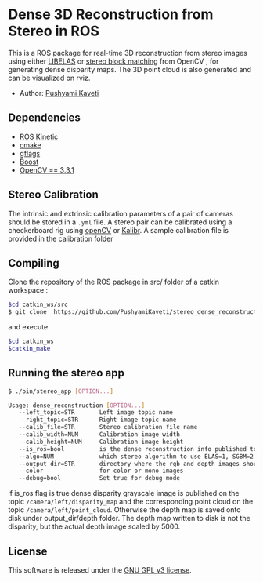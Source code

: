 # Dense 3D Reconstruction from Stereo in ROS


This is a ROS package for real-time 3D reconstruction from stereo images using either [LIBELAS](http://www.cvlibs.net/software/libelas/) 
or [stereo block matching](https://docs.opencv.org/3.4/d9/dba/classcv_1_1StereoBM.html) from OpenCV , for generating dense disparity maps. The 3D point cloud is also generated and can be visualized on rviz.

- Author: [Pushyami Kaveti](http://pushyamikaveti.github.io/)

## Dependencies

- [ROS Kinetic](http://wiki.ros.org/kinetic/Installation/Ubuntu)
- [cmake](http://www.cmake.org/cmake/resources/software.html)
- [gflags](https://github.com/gflags/gflags)
- [Boost](http://www.boost.org/)
- [OpenCV == 3.3.1 ](https://github.com/opencv/opencv) 

## Stereo Calibration

The intrinsic and extrinsic calibration parameters of a pair of cameras should be stored in a `.yml` file. A stereo pair can be calibrated
using a checkerboard rig using [openCV](https://docs.opencv.org/2.4/modules/calib3d/doc/camera_calibration_and_3d_reconstruction.html) or 
[Kalibr](https://github.com/ethz-asl/kalibr). A sample calibration file is provided in the calibration folder

## Compiling

Clone the repository of the ROS package in src/ folder of a catkin workspace :

```bash
$cd catkin_ws/src
$ git clone  https://github.com/PushyamiKaveti/stereo_dense_reconstruction.git
```

and execute 
```bash
$cd catkin_ws 
$catkin_make 
``` 


## Running the stereo app

```bash
$ ./bin/stereo_app [OPTION...]
```

```bash
Usage: dense_reconstruction [OPTION...]
   --left_topic=STR       Left image topic name
   --right_topic=STR      Right image topic name
   --calib_file=STR       Stereo calibration file name
   --calib_width=NUM      Calibration image width
   --calib_height=NUM     Calibration image height
   --is_ros=bool          is the dense reconstruction info published to ROS or saved to disk.
   --algo=NUM             which stereo algorithm to use ELAS=1, SGBM=2    
   --output_dir=STR       directory where the rgb and depth images should be saved      
   --color                for color or mono images
   --debug=bool           Set true for debug mode
```
if is_ros flag is true dense disparity grayscale image is published on the topic `/camera/left/disparity_map` and the corresponding point cloud on the topic 
`/camera/left/point_cloud`. Otherwise the depth map is saved onto disk under output_dir/depth folder. The depth map written to disk is not 
the disparity, but the actual depth image scaled by 5000.

## License

This software is released under the [GNU GPL v3 license](LICENSE).